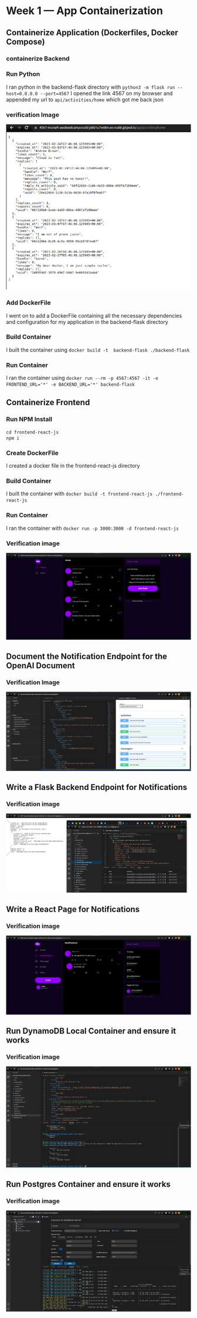 # Week 1 — App Containerization

## Containerize Application (Dockerfiles, Docker Compose)


### containerize Backend 

### Run Python
I ran python in the backend-flask directory with `python3 -m flask run --host=0.0.0.0 --port=4567`
I opened the link 4567 on my browser and appended my url to `api/activities/home` which got me back json

### verification Image
![Image of backend running](assests/backend.png)

### Add DockerFile

I went on to add a DockerFile containing all the necessary dependencies and configuration for my application in the backend-flask directory

### Build Container
I built the container using `docker build -t  backend-flask ./backend-flask`

### Run Container
I ran the container using `docker run --rm -p 4567:4567 -it -e FRONTEND_URL='*' -e BACKEND_URL='*' backend-flask`

## Containerize Frontend

### Run NPM Install

```
cd frontend-react-js
npm i
```
### Create DockerFile
I created a docker file in the frontend-react-js directory

### Build Container
I built the container with `docker build -t frontend-react-js ./frontend-react-js`

### Run Container
I ran the container with `docker run -p 3000:3000 -d frontend-react-js`

### Verification image
![image of the frontend page](assests/frontend.png)

## Document the Notification Endpoint for the OpenAI Document

### Verification Image

![notification endpoint image](assests/Notifendpoint.png)

## Write a Flask Backend Endpoint for Notifications

### Verification image

![Flask backend for notifications image](assests/flasknotif.png)

## Write a React Page for Notifications

### Verification image

![react page for notifs image](assests/frontendnotif.png)

## Run DynamoDB Local Container and ensure it works

### Verification image

![dynamodb image](assests/dynamo.png)

## Run Postgres Container and ensure it works

### Verification image
![postgres image](assests/postgres.png)



